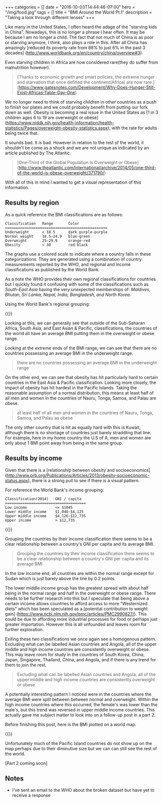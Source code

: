 +++
categories = []
date = "2016-10-03T14:44:46-07:00"
hero = "/img/food.jpg"
tags = []
title = "BMI Around the World Pt.1"
description = "Taking a look through different lenses"
+++

Like many in the United States, I often heard the adage of the "starving kids in China".
Nowadays, this is no longer a phrase I hear often. It may be because I
am no longer a child. The fact that not much of China is as poor or starving anymore,
I think, also plays a role in this. After all China has amazingly [reduced its poverty
rate from 88% to just 6% in the past 3 decades]
(http://www.worldbank.org/en/country/china/overview#3).

Even starving children in Africa are now considered rare(they do suffer from malnutrition however).

>[Thanks to economic growth and smart policies, the extreme hunger and starvation
that once defined the continent(Africa) are now rare.]
(https://www.gatesnotes.com/Development/Why-Does-Hunger-Still-Exist-Africas-Table-Day-One)

We no longer need to think of starving children in other countries as a push
to finish our plates and we could probably benefit from putting our fork down
as well. Obesity is becoming a real issue in the United States as
[1 in 3 children ages 6 to 19 are overweight or obese]
(https://www.niddk.nih.gov/health-information/health-statistics/Pages/overweight-obesity-statistics.aspx),
with the rate for adults being twice that.

It sounds bad. It *is* bad. However in relation to the rest of the world, it
shouldn't be come as a shock and we are not unique as indicated by an article
published by The Atlantic.

>[One-Third of the Global Population Is Overweight or Obese]
(http://www.theatlantic.com/international/archive/2014/05/one-third-of-the-world-is-obese-overweight/371790/)

With all of this in mind I wanted to get a visual representation of this information.

## Results by region

As a quick reference the BMI classifications are as follows:

```
Classification   Range       Color
===============================================
Underweight      < 18.5      dark purple-purple
Normal weight    18.5–24.9   blue-green
Overweight       25–29.9     orange-red
Obesity          > 30        red-black
```

The graphs use a colored scale to indicate where a country falls in these
categorizations. They are generated using a combination of country measurements
reported by the WHO, and regional and income classifications as published by
the World Bank.

As a note the WHO provides their own regional classifications for countries
but I quickly found it confusing with some of the classifications such as
*South-East Asia* having the very unexpected memberships of: *Maldives, Bhutan,
Sri Lanka, Nepal, India, Bangladesh, and North Korea*.

Using the World Bank's regional grouping:

{{<highchartsTreeBMI src="/charts/bmi.json" metasrc="/charts/worldbank2014m.json" id="bmi-wb-region" grouping="wbRegion" title="Mean BMI By World Bank Region">}}

Looking at this, we can generally see that outside of the Sub-Saharan Africa,
South Asia, and East Asian & Pacific, classifications, the countries of the world all
have an average BMI putting them in the overweight or obese range.

Looking at the extreme ends of the BMI range, we can see that there are no countries
possessing an average BMI in the underweight range.

> there are no countries possessing an average BMI in the underweight range

On the other end, we can see that obesity has hit particularly hard to certain countries
in the East Asia & Pacific classification. Looking more closely, the impact
of obesity has hit hardest in the Pacific Islands. Taking the reasonable assumption
of a normal distribution, this means at least half of all men and women in the
countries of Nauru, Tonga, Samoa, and Palau are obese.

> at least half of all men and women in the countries of Nauru, Tonga, Samoa,
and Palau as obese

The only other country that is hit as equally hard with this is Kuwait, although there
is no shortage of countries just barely straddling that line. For example, here in my
home country the U.S of A, men and women are only about 1 BMI point away from being
in the same group.

## Results by income

Given that there is a [relationship between obesity and socioeconomics]
(http://www.prb.org/Publications/Articles/2013/obesity-socioeconomic-status.aspx),
there is a strong pull to see if there is a visual pattern.

For reference the World Bank's income grouping:

```
Classification(2014)   GNI / capita
=====================================
Low income             <= $1045
Lower middle income    $1,046-$4,125
Upper middle income    $4,126-$12,735
Upper income           > $12,735
```

{{<highchartsTreeBMI src="/charts/bmi.json" metasrc="/charts/worldbank2014m.json" id="bmi-wb-income" grouping="income" title="Mean BMI By World Bank Income Group">}}

Grouping the countries by their income classification there seems to be a clear
relationship between a country's GNI per capita and its average BMI.

>Grouping the countries by their income classification there seems to be a clear
relationship between a country's GNI per capita and its average BMI

In the low income end, all countries are within the normal range except for Sudan
which is just barely above the line by 0.2 points.

The lower middle income group has the greatest spread with about half being in
the normal range and half in the overweight or obese range. There needs to be
further research into this but I speculate that being above a certain income allows
countries to afford access to more "Westernized diets" which has been speculated
as a [potential contribution to weight gain]
(https://www.ncbi.nlm.nih.gov/pmc/articles/PMC2990627/). This could be due to
affording more industrial processes for food or perhaps just greater importation.
However this is all unfounded and leaves room for further exploration.

Exiting these two classifications we once again see a homogenous pattern. Excluding
what can be labelled Asian countries and Angola, all of the upper middle
and high income countries are consistently overweight or obese. This may leave room
for study in the countries of South Korea, China, Japan, Singapore, Thailand,
China, and Angola, and if there is any trend for them to join the rest.

>Excluding what can be labelled Asian countries and Angola, all of the upper middle
and high income countries are consistently overweight or obese

A potentially interesting pattern I noticed were in the countries where the average
BMI were split between between normal and overweight. Within the high income
countries where this occurred, the female's was lower than the male's, but this
trend was reversed in upper middle income countries. This actually gave me subject
matter to look into on a follow-up post in a part 2.

Before finishing this post, here is the BMI plotted on a world map:

{{<highchartsMapBMI src="/charts/bmi.json" id="bmi-world-map" title="Mean BMI By Country 2014">}}

Unfortunately much of the Pacific Island countries do not show up on the map
perhaps due to their diminutive size but we can can still see the rest of
the world.

[Part 2 coming soon]

## Notes
- I've sent an email to the WHO about the broken dataset but have yet to receive a response
